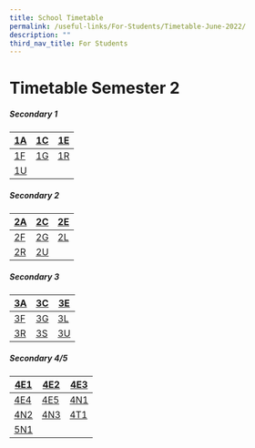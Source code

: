 ```yaml
---
title: School Timetable
permalink: /useful-links/For-Students/Timetable-June-2022/
description: ""
third_nav_title: For Students
---
```

Timetable Semester 2
===================

##### **Secondary 1**


| [1A](/files/Timetable%202023/1a-2023.pdf) | [1C](/files/Timetable%202023/1c-2023.pdf) | [1E](/files/Timetable%202023/1e-2023.pdf) |
| -------- | -------- | -------- |
| [1F](/files/Timetable%202023/1f-2023.pdf)    | [1G](/files/Timetable%202023/1g-2023.pdf)     | [1R](/files/Timetable%202023/1r-2023.pdf)   |
| [1U](/files/Timetable%202023/1u-2023.pdf)     |     |      |


##### **Secondary 2**

| [2A](/files/Timetable%202023/2a-2023.pdf) | [2C](/files/Timetable%202023/2c-2023.pdf) | [2E](/files/Timetable%202023/2e-2023.pdf) |
| -------- | -------- | -------- |
| [2F](/files/Timetable%202023/2f-2023.pdf)    | [2G](/files/Timetable%202023/2g-2023.pdf)     | [2L](/files/Timetable%202023/2l-2023.pdf)   |
| [2R](/files/Timetable%202023/2r-2023.pdf)     | [2U](/files/Timetable%202023/2u-2023.pdf)      |      |

##### **Secondary 3**

| [3A](/files/Timetable%202023/3a-2023.pdf) | [3C](/files/Timetable%202023/3c.pdf) | [3E](/files/Timetable%202023/3e-2023.pdf) |
| -------- | -------- | -------- |
| [3F](/files/Timetable%202023/3f-2023.pdf)    | [3G](/files/Timetable%202023/3g-2023.pdf)     | [3L](/files/Timetable%202023/3l-2023.pdf)   |
| [3R](/files/Timetable%202023/3r-2023.pdf)     | [3S](/files/Timetable%202023/3s-2023.pdf)      |   [3U](/files/Timetable%202023/3u-2023.pdf)     |


##### **Secondary 4/5**

| [4E1](/files/Timetable%202023/4e1-2023.pdf) | [4E2](/files/Timetable%202023/4e2-2023.pdf) | [4E3](/files/Timetable%202023/4e3-2023.pdf) |
| -------- | -------- | -------- |
| [4E4](/files/Timetable%202023/4e4-2023.pdf)    | [4E5](/files/Timetable%202023/4e5-2023.pdf)     | [4N1](/files/Timetable%202023/4n1-2023.pdf)   |
| [4N2](/files/Timetable%202023/4n2-2023.pdf)     | [4N3](/files/Timetable%202023/4n3-2023.pdf)      |   [4T1](/files/Timetable%202023/4t1-2023.pdf)     |
| [5N1](/files/Timetable%202023/5n1-2023.pdf)     |      |        |
